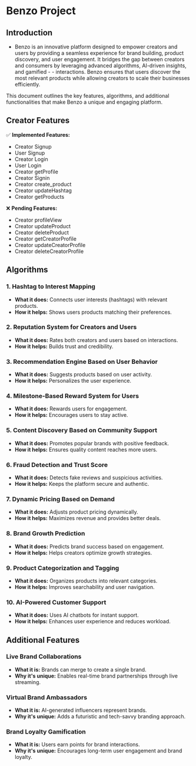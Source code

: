 # Benzo Project
## Introduction
- Benzo is an innovative platform designed to empower creators and users by providing a seamless experience for brand building, product discovery, and user engagement. It bridges the gap between creators and consumers by leveraging advanced algorithms, AI-driven insights, and gamified - - interactions. Benzo ensures that users discover the most relevant products while allowing creators to scale their businesses efficiently.

This document outlines the key features, algorithms, and additional functionalities that make Benzo a unique and engaging platform.
## Creator Features

✅ **Implemented Features:**
- Creator Signup  
- User Signup  
- Creator Login  
- User Login  
- Creator getProfile  
- Creator Signin  
- Creator create_product  
- Creator updateHashtag  
- Creator getProducts  

❌ **Pending Features:**
- Creator profileView  
- Creator updateProduct  
- Creator deleteProduct  
- Creator getCreatorProfile  
- Creator updateCreatorProfile  
- Creator deleteCreatorProfile  

## Algorithms

### 1. Hashtag to Interest Mapping
- **What it does:** Connects user interests (hashtags) with relevant products.
- **How it helps:** Shows users products matching their preferences.

### 2. Reputation System for Creators and Users
- **What it does:** Rates both creators and users based on interactions.
- **How it helps:** Builds trust and credibility.

### 3. Recommendation Engine Based on User Behavior
- **What it does:** Suggests products based on user activity.
- **How it helps:** Personalizes the user experience.

### 4. Milestone-Based Reward System for Users
- **What it does:** Rewards users for engagement.
- **How it helps:** Encourages users to stay active.

### 5. Content Discovery Based on Community Support
- **What it does:** Promotes popular brands with positive feedback.
- **How it helps:** Ensures quality content reaches more users.

### 6. Fraud Detection and Trust Score
- **What it does:** Detects fake reviews and suspicious activities.
- **How it helps:** Keeps the platform secure and authentic.

### 7. Dynamic Pricing Based on Demand
- **What it does:** Adjusts product pricing dynamically.
- **How it helps:** Maximizes revenue and provides better deals.

### 8. Brand Growth Prediction
- **What it does:** Predicts brand success based on engagement.
- **How it helps:** Helps creators optimize growth strategies.

### 9. Product Categorization and Tagging
- **What it does:** Organizes products into relevant categories.
- **How it helps:** Improves searchability and user navigation.

### 10. AI-Powered Customer Support
- **What it does:** Uses AI chatbots for instant support.
- **How it helps:** Enhances user experience and reduces workload.

## Additional Features

### Live Brand Collaborations
- **What it is:** Brands can merge to create a single brand.
- **Why it's unique:** Enables real-time brand partnerships through live streaming.

### Virtual Brand Ambassadors
- **What it is:** AI-generated influencers represent brands.
- **Why it's unique:** Adds a futuristic and tech-savvy branding approach.

### Brand Loyalty Gamification
- **What it is:** Users earn points for brand interactions.
- **Why it's unique:** Encourages long-term user engagement and brand loyalty.
